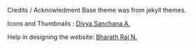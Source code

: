 Credits / Acknowledment 
Base theme was from jekyll themes. 

Icons and Thumbnails : [Divya Sanchana A.](https://www.linkedin.com/in/divya-sanchana-945250168/)

Help in designing the website: [Bharath Raj N.](https://thatbrguy.github.io/)
